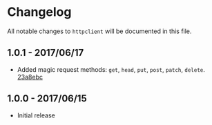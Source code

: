 # Changelog

All notable changes to `httpclient` will be documented in this file.

## 1.0.1 - 2017/06/17

- Added magic request methods: `get`, `head`, `put`, `post`, `patch`, `delete`. [23a8ebc](https://github.com/ElfSundae/httpclient/commit/23a8ebc3eae9dc10d4590764c6ef629327f86780)

## 1.0.0 - 2017/06/15

- Initial release
